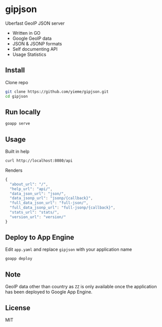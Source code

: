 # gipjson

Uberfast GeoIP JSON server

- Written in GO
- Google GeoIP data
- JSON & JSONP formats
- Self documenting API
- Usage Statistics

## Install

Clone repo

```sh
git clone https://github.com/yieme/gipjson.git
cd gipjson
```

## Run locally

```sh
goapp serve
```

## Usage

Built in help

```sh
curl http://localhost:8080/api
```

Renders

```js
{
  "about_url": "/",
  "help_url": "api/",
  "data_json_url": "json/",
  "data_jsonp_url": "jsonp/{callback}",
  "full_data_json_url": "full-json/",
  "full_data_jsonp_url": "full-jsonp/{callback}",
  "stats_url": "stats/",
  "version_url": "version/"
}
```

## Deploy to App Engine

Edit ```app.yaml``` and replace ```gipjson``` with your application name

```sh
goapp deploy
```

## Note

GeoIP data other than country as ```ZZ``` is only available once the application has been deployed to Google App Engine.

## License

MIT
